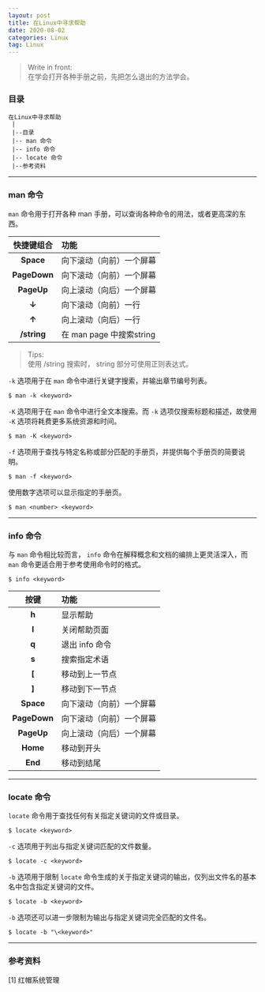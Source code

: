```yaml
---
layout: post
title: 在Linux中寻求帮助
date: 2020-08-02
categories: Linux
tag: Linux
---
```


> Write in front: <br> 在学会打开各种手册之前，先把怎么退出的方法学会。

### 目录

```
在Linux中寻求帮助
 |
 |--目录
 |-- man 命令
 |-- info 命令
 |-- locate 命令
 |--参考资料
```

<hr />

### **man** 命令

`man` 命令用于打开各种 man 手册，可以查询各种命令的用法，或者更高深的东西。

| 快捷键组合 | 功能  |
| :-------: | :---- |
| **Space** | 向下滚动（向前）一个屏幕 |
| **PageDown** | 向下滚动（向前）一个屏幕 |
| **PageUp** | 向上滚动（向后）一个屏幕 |
| **↓** | 向下滚动（向前）一行 |
| **↑** | 向上滚动（向后）一行 |
| **/string** | 在 man page 中搜索string |

>Tips: <br> 使用 /string 搜索时， string 部分可使用正则表达式。

`-k` 选项用于在 `man` 命令中进行关键字搜索，并输出章节编号列表。

```
$ man -k <keyword>
```

`-K` 选项用于在 `man` 命令中进行全文本搜索。而 `-k` 选项仅搜索标题和描述，故使用 `-K` 选项将耗费更多系统资源和时间。

```
$ man -K <keyword>
```

`-f` 选项用于查找与特定名称或部分匹配的手册页，并提供每个手册页的简要说明。

```
$ man -f <keyword>
```

使用数字选项可以显示指定的手册页。

```
$ man <number> <keyword>
```

<hr />

### **info** 命令

与 `man` 命令相比较而言， `info` 命令在解释概念和文档的编排上更灵活深入，而 `man` 命令更适合用于参考使用命令时的格式。

```
$ info <keyword>
```

| 按键 | 功能  |
| :---: | :--- |
| **h** | 显示帮助 |
| **I** | 关闭帮助页面 |
| **q** | 退出 info 命令 |
| **s** | 搜索指定术语 |
| **[** | 移动到上一节点 |
| **]** | 移动到下一节点 |
| **Space** | 向下滚动（向前）一个屏幕 |
| **PageDown** | 向下滚动（向前）一个屏幕 |
| **PageUp** | 向上滚动（向后）一个屏幕 |
| **Home** | 移动到开头 |
| **End** | 移动到结尾 |

<hr />

### **locate** 命令

`locate` 命令用于查找任何有关指定关键词的文件或目录。

```
$ locate <keyword>
```

`-c` 选项用于列出与指定关键词匹配的文件数量。

```
$ locate -c <keyword>
```

`-b` 选项用于限制 `locate` 命令生成的关于指定关键词的输出，仅列出文件名的基本名中包含指定关键词的文件。

```
$ locate -b <keyword>
```

`-b` 选项还可以进一步限制为输出与指定关键词完全匹配的文件名。

```
$ locate -b "\<keyword>"
```

<hr />

### 参考资料

[1] 红帽系统管理
